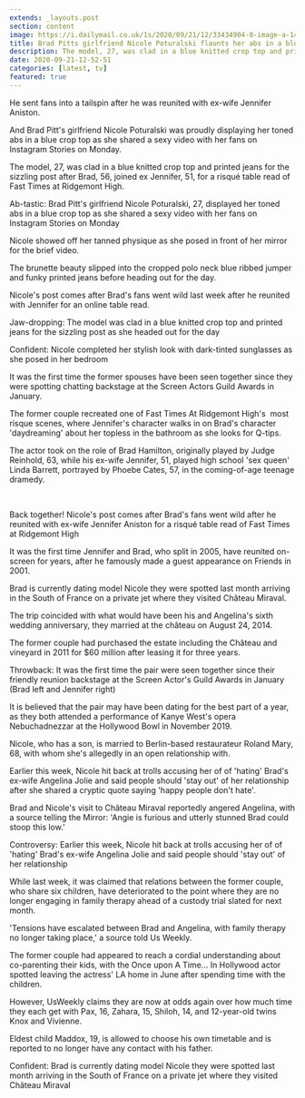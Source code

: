 ```yaml
---
extends: _layouts.post
section: content
image: https://i.dailymail.co.uk/1s/2020/09/21/12/33434904-0-image-a-146_1600688501542.jpg 
title: Brad Pitts girlfriend Nicole Poturalski flaunts her abs in a blue crop top 
description: The model, 27, was clad in a blue knitted crop top and printed jeans for the sizzling post after Brad, 56, reunited with ex Jennifer, 51, for a risqué table read of Fast Times at Ridgemont High. 
date: 2020-09-21-12-52-51 
categories: [latest, tv] 
featured: true 
--- 
```

He sent fans into a tailspin after he was reunited with ex-wife Jennifer Aniston.

And Brad Pitt's girlfriend Nicole Poturalski was proudly displaying her toned abs in a blue crop top as she shared a sexy video with her fans on Instagram Stories on Monday.

The model, 27, was clad in a blue knitted crop top and printed jeans for the sizzling post after Brad, 56, joined ex Jennifer, 51, for a risqué table read of Fast Times at Ridgemont High.

Ab-tastic: Brad Pitt's girlfriend Nicole Poturalski, 27, displayed her toned abs in a blue crop top as she shared a sexy video with her fans on Instagram Stories on Monday

Nicole showed off her tanned physique as she posed in front of her mirror for the brief video.

The brunette beauty slipped into the cropped polo neck blue ribbed jumper and funky printed jeans before heading out for the day.

Nicole's post comes after Brad's fans went wild last week after he reunited with Jennifer for an online table read.

Jaw-dropping: The model was clad in a blue knitted crop top and printed jeans for the sizzling post as she headed out for the day

Confident: Nicole completed her stylish look with dark-tinted sunglasses as she posed in her bedroom

It was the first time the former spouses have been seen together since they were spotting chatting backstage at the Screen Actors Guild Awards in January.

The former couple recreated one of Fast Times At Ridgemont High's  most risque scenes, where Jennifer's character walks in on Brad's character 'daydreaming' about her topless in the bathroom as she looks for Q-tips.

The actor took on the role of Brad Hamilton, originally played by Judge Reinhold, 63, while his ex-wife Jennifer, 51, played high school 'sex queen' Linda Barrett, portrayed by Phoebe Cates, 57, in the coming-of-age teenage dramedy. 

 

Back together! Nicole's post comes after Brad's fans went wild after he reunited with ex-wife Jennifer Aniston for a risqué table read of Fast Times at Ridgemont High

It was the first time Jennifer and Brad, who split in 2005, have reunited on-screen for years, after he famously made a guest appearance on Friends in 2001.

Brad is currently dating model Nicole they were spotted last month arriving in the South of France on a private jet where they visited Château Miraval.

The trip coincided with what would have been his and Angelina's sixth wedding anniversary, they married at the château on August 24, 2014. 

The former couple had purchased the estate including the Château and vineyard in 2011 for $60 million after leasing it for three years. 

Throwback: It was the first time the pair were seen together since their friendly reunion backstage at the Screen Actor's Guild Awards in January (Brad left and Jennifer right)

It is believed that the pair may have been dating for the best part of a year, as they both attended a performance of Kanye West's opera Nebuchadnezzar at the Hollywood Bowl in November 2019. 

Nicole, who has a son, is married to Berlin-based restaurateur Roland Mary, 68, with whom she's allegedly in an open relationship with. 

Earlier this week, Nicole hit back at trolls accusing her of of 'hating' Brad's ex-wife Angelina Jolie and said people should 'stay out' of her relationship after she shared a cryptic quote saying 'happy people don't hate'.

Brad and Nicole's visit to Château Miraval reportedly angered Angelina, with a source telling the Mirror: 'Angie is furious and utterly stunned Brad could stoop this low.'

Controversy: Earlier this week, Nicole hit back at trolls accusing her of of 'hating' Brad's ex-wife Angelina Jolie and said people should 'stay out' of her relationship

While last week, it was claimed that relations between the former couple, who share six children, have deteriorated to the point where they are no longer engaging in family therapy ahead of a custody trial slated for next month.

'Tensions have escalated between Brad and Angelina, with family therapy no longer taking place,' a source told Us Weekly. 

The former couple had appeared to reach a cordial understanding about co-parenting their kids, with the Once upon A Time... In Hollywood actor spotted leaving the actress' LA home in June after spending time with the children.

However, UsWeekly claims they are now at odds again over how much time they each get with Pax, 16, Zahara, 15, Shiloh, 14, and 12-year-old twins Knox and Vivienne. 

Eldest child Maddox, 19, is allowed to choose his own timetable and is reported to no longer have any contact with his father.

Confident: Brad is currently dating model Nicole they were spotted last month arriving in the South of France on a private jet where they visited Château Miraval 

